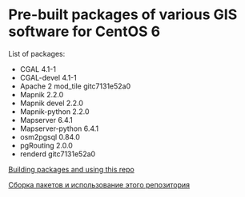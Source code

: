 Pre-built packages of various GIS software for CentOS 6
======================

List of packages:

* CGAL 4.1-1
* CGAL-devel 4.1-1
* Apache 2 mod_tile gitc7131e52a0
* Mapnik 2.2.0
* Mapnik devel 2.2.0
* Mapnik-python 2.2.0
* Mapserver 6.4.1
* Mapserver-python 6.4.1
* osm2pgsql 0.84.0
* pgRouting 2.0.0
* renderd gitc7131e52a0

[Building packages and using this repo](https://github.com/nextgis/gis_packages_centos/wiki/Building-packages-EN)

[Сборка пакетов и использование этого репозитория](https://github.com/nextgis/gis_packages_centos/wiki/Building-packages-RU)
